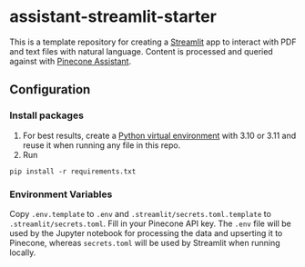 # assistant-streamlit-starter

This is a template repository for creating a [Streamlit](https://streamlit.io/) app to interact with PDF and text files with natural language. Content is processed and queried against with [Pinecone Assistant](https://www.pinecone.io/blog/pinecone-assistant/).

## Configuration

### Install packages

1. For best results, create a [Python virtual environment](https://realpython.com/python-virtual-environments-a-primer/) with 3.10 or 3.11 and reuse it when running any file in this repo.
2. Run

```shell
pip install -r requirements.txt
```

### Environment Variables

Copy `.env.template` to `.env` and `.streamlit/secrets.toml.template` to `.streamlit/secrets.toml`. Fill in your Pinecone API key. The `.env` file will be used by the Jupyter notebook for processing the data and upserting it to Pinecone, whereas `secrets.toml` will be used by Streamlit when running locally.